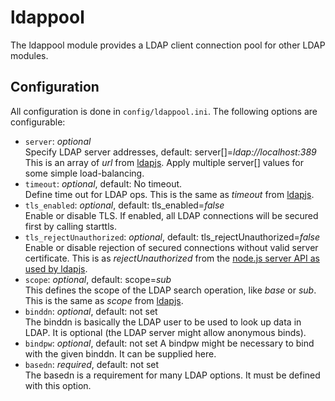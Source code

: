 ldappool
========

The ldappool module provides a LDAP client connection pool for other LDAP
modules.

Configuration
-------------

All configuration is done in `config/ldappool.ini`.
The following options are configurable:

* `server`: *optional*  
Specify LDAP server addresses, default: server[]=*ldap://localhost:389*  
This is an array of *url* from [ldapjs](http://ldapjs.org/client.html).
Apply multiple server[] values for some simple load-balancing.
* `timeout`: *optional*, default: No timeout.  
Define time out for LDAP ops.
This is the same as *timeout* from [ldapjs](http://ldapjs.org/client.html).
* `tls_enabled`: *optional*, default: tls_enabled=*false*  
Enable or disable TLS. If enabled, all LDAP connections will be secured first 
by calling starttls.
* `tls_rejectUnauthorized`: *optional*, default: tls_rejectUnauthorized=*false*  
Enable or disable rejection of secured connections without valid server certificate.
This is as *rejectUnauthorized* from the [node.js server API as used by ldapjs](https://nodejs.org/api/tls.html#tls_tls_createserver_options_secureconnectionlistener).
* `scope`: *optional*, default: scope=*sub*  
This defines the scope of the LDAP search operation, like *base* or *sub*.
This is the same as *scope* from [ldapjs](http://ldapjs.org/client.html).
* `binddn`: *optional*, default: not set  
The binddn is basically the LDAP user to be used to look up data in LDAP. It
is optional (the LDAP server might allow anonymous binds).
* `bindpw`: *optional*, default: not set
A bindpw might be necessary to bind with the given binddn. It can be supplied
here. 
* `basedn`: *required*, default: not set  
The basedn is a requirement for many LDAP options. It must be defined with
this option.
